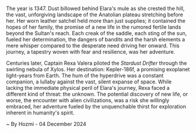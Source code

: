 
The year is 1347.  Dust billowed behind Elara's mule as she crested the hill, the vast, unforgiving landscape of the Anatolian plateau stretching before her.  Her worn leather satchel held more than just supplies; it contained the hopes of her family, the promise of a new life in the rumored fertile lands beyond the Sultan's reach.  Each creak of the saddle, each sting of the sun, fueled her determination, the dangers of bandits and the harsh elements a mere whisper compared to the desperate need driving her onward.  This journey, a tapestry woven with fear and resilience, was her adventure.

Centuries later, Captain Rexa Valera piloted the *Stardust Drifter* through the swirling nebula of Xylos.  Her destination: Kepler-186f, a promising exoplanet light-years from Earth.  The hum of the hyperdrive was a constant companion, a lullaby against the vast, silent expanse of space.  While lacking the immediate physical peril of Elara's journey, Rexa faced a different kind of threat: the unknown.  The potential discovery of new life, or worse, the encounter with alien civilizations, was a risk she willingly embraced, her adventure fueled by the unquenchable thirst for exploration inherent in humanity's spirit.

~ By Hozmi - 04 December 2024
